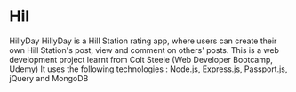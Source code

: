 # Hil




HillyDay
HillyDay is a Hill Station rating app, where users can create their own Hill Station's post, view and comment on others' posts.
This is a web development project learnt from Colt Steele (Web Developer Bootcamp, Udemy)
It uses the following technologies : Node.js, Express.js, Passport.js, jQuery and MongoDB
